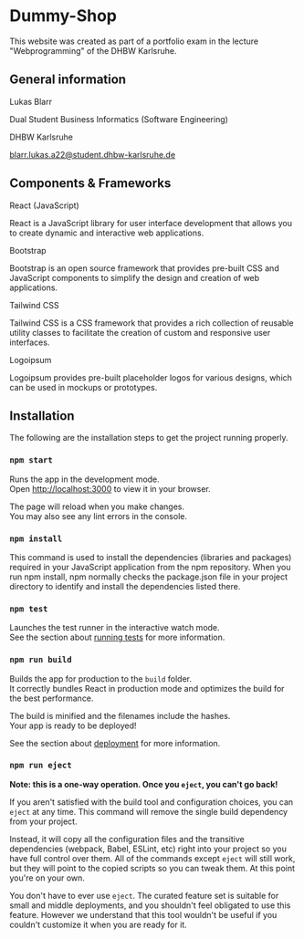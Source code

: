 # Dummy-Shop

This website was created as part of a portfolio exam in the lecture "Webprogramming" of the DHBW Karlsruhe.

## General information

Lukas Blarr

Dual Student Business Informatics (Software Engineering)

DHBW Karlsruhe

blarr.lukas.a22@student.dhbw-karlsruhe.de

## Components & Frameworks

React (JavaScript)

React is a JavaScript library for user interface development that allows you to create dynamic and interactive web applications.

Bootstrap

Bootstrap is an open source framework that provides pre-built CSS and JavaScript components to simplify the design and creation of 
web applications.

Tailwind CSS

Tailwind CSS is a CSS framework that provides a rich collection of reusable utility classes to facilitate the creation of custom and responsive user interfaces.

Logoipsum

Logoipsum provides pre-built placeholder logos for various designs, which can be used in mockups or prototypes.

## Installation
The following are the installation steps to get the project running properly.

### `npm start`

Runs the app in the development mode.\
Open [http://localhost:3000](http://localhost:3000) to view it in your browser.

The page will reload when you make changes.\
You may also see any lint errors in the console.

### `npm install`

This command is used to install the dependencies (libraries and packages) required in your JavaScript application from the npm repository.
When you run npm install, npm normally checks the package.json file in your project directory to identify and install the dependencies listed there.

### `npm test`

Launches the test runner in the interactive watch mode.\
See the section about [running tests](https://facebook.github.io/create-react-app/docs/running-tests) for more information.

### `npm run build`

Builds the app for production to the `build` folder.\
It correctly bundles React in production mode and optimizes the build for the best performance.

The build is minified and the filenames include the hashes.\
Your app is ready to be deployed!

See the section about [deployment](https://facebook.github.io/create-react-app/docs/deployment) for more information.

### `npm run eject`

**Note: this is a one-way operation. Once you `eject`, you can't go back!**

If you aren't satisfied with the build tool and configuration choices, you can `eject` at any time. This command will remove the single build dependency from your project.

Instead, it will copy all the configuration files and the transitive dependencies (webpack, Babel, ESLint, etc) right into your project so you have full control over them. All of the commands except `eject` will still work, but they will point to the copied scripts so you can tweak them. At this point you're on your own.

You don't have to ever use `eject`. The curated feature set is suitable for small and middle deployments, and you shouldn't feel obligated to use this feature. However we understand that this tool wouldn't be useful if you couldn't customize it when you are ready for it.

